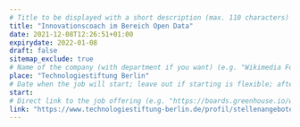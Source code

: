 ```yaml
---
# Title to be displayed with a short description (max. 110 characters)
title: "Innovationscoach im Bereich Open Data"
date: 2021-12-08T12:26:51+01:00
expirydate: 2022-01-08
draft: false
sitemap_exclude: true
# Name of the company (with department if you want) (e.g. "Wikimedia Foundation, Technology")
place: "Technologiestiftung Berlin"
# Date when the job will start; leave out if starting is flexible; afterwards the listing will disappear (date format "2020-02-02" YYYY-MM-DD)
start: 
# Direct link to the job offering (e.g. "https://boards.greenhouse.io/wikimedia/jobs/2083317?gh_src=fd611a951")
link: "https://www.technologiestiftung-berlin.de/profil/stellenangebote/odis-wissenschaftliche/r-mitarbeiter/in"
---
```

